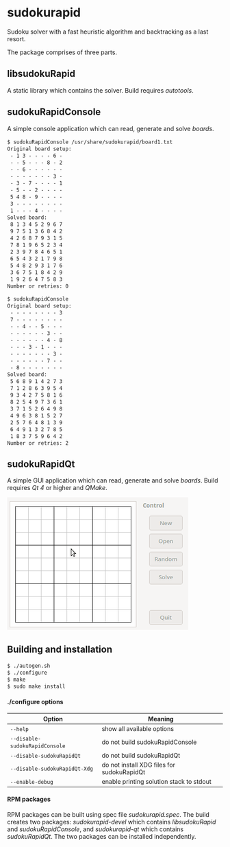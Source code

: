 sudokurapid
===========

Sudoku solver with a fast heuristic algorithm and backtracking as a last resort.

The package comprises of three parts.

libsudokuRapid
--------------

A static library which contains the solver. Build requires *autotools*.

sudokuRapidConsole
------------------

A simple console application which can read, generate and solve *boards*.

```ShellSession
$ sudokuRapidConsole /usr/share/sudokurapid/board1.txt
Original board setup:
 - 1 3 - - - - 6 -
 - - 5 - - - 8 - 2
 - - 6 - - - - - -
 - - - - - - - 3 -
 - 3 - 7 - - - - 1
 - 5 - - 2 - - - -
 5 4 8 - 9 - - - -
 3 - - - - - - - -
 1 - - - 4 - - - -
Solved board:
 8 1 3 4 5 2 9 6 7
 9 7 5 1 3 6 8 4 2
 4 2 6 8 7 9 3 1 5
 7 8 1 9 6 5 2 3 4
 2 3 9 7 8 4 6 5 1
 6 5 4 3 2 1 7 9 8
 5 4 8 2 9 3 1 7 6
 3 6 7 5 1 8 4 2 9
 1 9 2 6 4 7 5 8 3
Number or retries: 0
```

```ShellSession
$ sudokuRapidConsole
Original board setup:
 - - - - - - - - 3
 7 - - - - - - - -
 - - 4 - - 5 - - -
 - - - - - - 3 - -
 - - - - - - 4 - 8
 - - - 3 - 1 - - -
 - - - - - - - 3 -
 - - - - - - 7 - -
 - 8 - - - - - - -
Solved board:
 5 6 8 9 1 4 2 7 3
 7 1 2 8 6 3 9 5 4
 9 3 4 2 7 5 8 1 6
 8 2 5 4 9 7 3 6 1
 3 7 1 5 2 6 4 9 8
 4 9 6 3 8 1 5 2 7
 2 5 7 6 4 8 1 3 9
 6 4 9 1 3 2 7 8 5
 1 8 3 7 5 9 6 4 2
Number or retries: 2
```

sudokuRapidQt
-------------

A simple GUI application which can read, generate and solve *boards*. Build
requires *Qt 4* or higher and *QMake*.

![sudokuRapidQt](sudokuRapidQt/sudokuRapidQt.gif)

Building and installation
-------------------------

```ShellSession
$ ./autogen.sh
$ ./configure
$ make
$ sudo make install
```

#### ./configure options

| Option                         | Meaning                                    |
| ------------------------------ | ------------------------------------------ |
| `--help`                       | show all available options                 |
| `--disable-sudokuRapidConsole` | do not build sudokuRapidConsole            |
| `--disable-sudokuRapidQt`      | do not build sudokuRapidQt                 |
| `--disable-sudokuRapidQt-Xdg`  | do not install XDG files for sudokuRapidQt |
| `--enable-debug`               | enable printing solution stack to stdout   |

#### RPM packages

RPM packages can be built using spec file *sudokurapid.spec*. The build creates
two packages: *sudokurapid-devel* which contains *libsudokuRapid* and
*sudokuRapidConsole*, and *sudokurapid-qt* which contains *sudokuRapidQt*. The
two packages can be installed independently.

